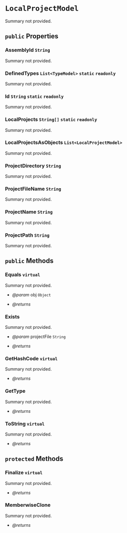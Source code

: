 # <code><span title="undefined">LocalProjectModel</span></code>

Summary not provided.

## `public` Properties

### AssemblyId <code><span title="undefined">String</span></code>

Summary not provided.

### DefinedTypes <code><span title="undefined">List</span><<span title="undefined">TypeModel</span>></code> `static` `readonly`

Summary not provided.

### Id <code><span title="undefined">String</span></code> `static` `readonly`

Summary not provided.

### LocalProjects <code><span title="undefined">String[]</span></code> `static` `readonly`

Summary not provided.

### LocalProjectsAsObjects <code><span title="undefined">List</span><<span title="undefined">LocalProjectModel</span>></code>

Summary not provided.

### ProjectDirectory <code><span title="undefined">String</span></code>

Summary not provided.

### ProjectFileName <code><span title="undefined">String</span></code>

Summary not provided.

### ProjectName <code><span title="undefined">String</span></code>

Summary not provided.

### ProjectPath <code><span title="undefined">String</span></code>

Summary not provided.



## `public` Methods

### Equals `virtual`

Summary not provided.

- *@param* obj <code><span title="undefined">Object</span></code>

- *@returns* 

### Exists

Summary not provided.

- *@param* projectFile <code><span title="undefined">String</span></code>

- *@returns* 

### GetHashCode `virtual`

Summary not provided.

- *@returns* 

### GetType

Summary not provided.

- *@returns* 

### ToString `virtual`

Summary not provided.

- *@returns* 

## `protected` Methods

### Finalize `virtual`

Summary not provided.

- *@returns* 

### MemberwiseClone

Summary not provided.

- *@returns* 